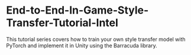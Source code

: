 # End-to-End-In-Game-Style-Transfer-Tutorial-Intel
 This tutorial series covers how to train your own style transfer model with PyTorch and implement it in Unity using the Barracuda library.
